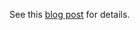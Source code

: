 See this [blog post](https://medium.com/@hakan.eryargi/saving-objects-transparently-in-android-a8dd3f59d8b7) for details.
